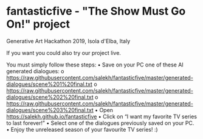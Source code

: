 # fantasticfive - "The Show Must Go On!" project
Generative Art Hackathon 2019, Isola d'Elba, Italy

If you want you could also try our project live.

You must simply follow these steps:
•	Save on your PC one of these AI generated dialogues:
    o	https://raw.githubusercontent.com/salekh/fantasticfive/master/generated-dialogues/scene%201%20final.txt
    o	https://raw.githubusercontent.com/salekh/fantasticfive/master/generated-dialogues/scene%202%20final.txt
    o	https://raw.githubusercontent.com/salekh/fantasticfive/master/generated-dialogues/scene%203%20final.txt
•	Open https://salekh.github.io/fantasticfive
•	Click on “I want my favorite TV series to last forever!”
•	Select one of the dialogues previously saved on your PC.
•	Enjoy the unreleased season of your favourite TV series! :)